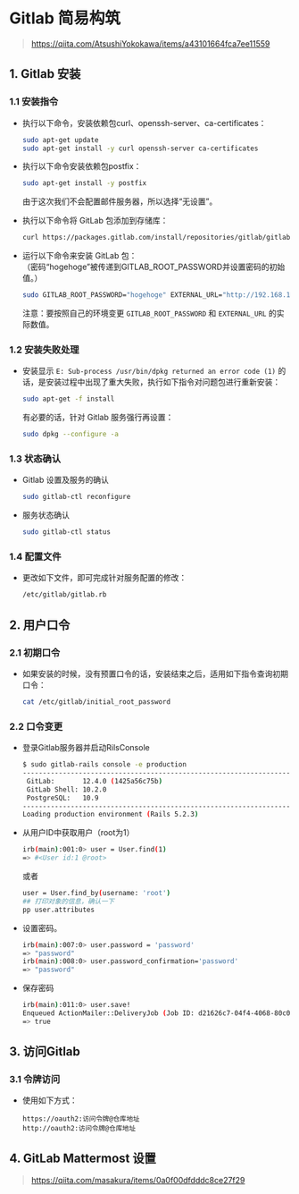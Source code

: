 # Gitlab 简易构筑

> https://qiita.com/AtsushiYokokawa/items/a43101664fca7ee11559



## 1. Gitlab 安装

### 1.1 安装指令

- 执行以下命令，安装依赖包curl、openssh-server、ca-certificates：

  ```bash
  sudo apt-get update
  sudo apt-get install -y curl openssh-server ca-certificates
  ```

- 执行以下命令安装依赖包postfix：

  ```bash
  sudo apt-get install -y postfix
  ```

  由于这次我们不会配置邮件服务器，所以选择“无设置”。

- 执行以下命令将 GitLab 包添加到存储库：

  ```bash
  curl https://packages.gitlab.com/install/repositories/gitlab/gitlab-ce/script.deb.sh | sudo bash
  ```

- 运行以下命令来安装 GitLab 包：  
  （密码“hogehoge”被传递到GITLAB_ROOT_PASSWORD并设置密码的初始值。）

  ```bash
  sudo GITLAB_ROOT_PASSWORD="hogehoge" EXTERNAL_URL="http://192.168.137.61" apt install -y gitlab-ce
  ```

  注意：要按照自己的环境变更 `GITLAB_ROOT_PASSWORD` 和 `EXTERNAL_URL` 的实际数值。

### 1.2 安装失败处理

- 安装显示 `E: Sub-process /usr/bin/dpkg returned an error code (1)` 的话，是安装过程中出现了重大失败，执行如下指令对问题包进行重新安装：

  ```bash
  sudo apt-get -f install
  ```

  有必要的话，针对 Gitlab 服务强行再设置：

  ```bash
  sudo dpkg --configure -a
  ```

### 1.3 状态确认

- Gitlab 设置及服务的确认

  ```bash
  sudo gitlab-ctl reconfigure
  ```

- 服务状态确认

  ```bash
  sudo gitlab-ctl status
  ```


### 1.4 配置文件

- 更改如下文件，即可完成针对服务配置的修改：

  ```bash
  /etc/gitlab/gitlab.rb
  ```

## 2. 用户口令

### 2.1 初期口令

- 如果安装的时候，没有预置口令的话，安装结束之后，适用如下指令查询初期口令：  

  ```bash
  cat /etc/gitlab/initial_root_password
  ```

### 2.2 口令变更

- 登录Gitlab服务器并启动RilsConsole

  ```bash
  $ sudo gitlab-rails console -e production
  --------------------------------------------------------------------------------
   GitLab:       12.4.0 (1425a56c75b)
   GitLab Shell: 10.2.0
   PostgreSQL:   10.9
  --------------------------------------------------------------------------------
  Loading production environment (Rails 5.2.3)
  ```

- 从用户ID中获取用户（root为1）

  ```bash
  irb(main):001:0> user = User.find(1)
  => #<User id:1 @root>
  ```

  或者

  ```bash
  user = User.find_by(username: 'root')
  ## 打印对象的信息，确认一下
  pp user.attributes
  ```

  

- 设置密码。

  ```bash
  irb(main):007:0> user.password = 'password'
  => "password"
  irb(main):008:0> user.password_confirmation='password'
  => "password"
  ```

- 保存密码

  ```bash
  irb(main):011:0> user.save!
  Enqueued ActionMailer::DeliveryJob (Job ID: d21626c7-04f4-4068-80c0-e9fa1d1ffdfd) to Sidekiq(mailers) with arguments: "DeviseMailer", "password_change", "deliver_now", #<GlobalID:0x00007fbc78357c58 @uri=#<URI::GID gid://gitlab/User/1>>
  => true
  ```



## 3. 访问Gitlab

### 3.1 令牌访问

- 使用如下方式：

  ```
  https://oauth2:访问令牌@仓库地址
  http://oauth2:访问令牌@仓库地址
  ```

  

## 4. GitLab Mattermost 设置

> https://qiita.com/masakura/items/0a0f00dfdddc8ce27f29
